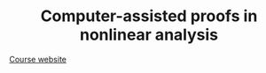 <h1 align="center">
Computer-assisted proofs in nonlinear analysis
</h1>

[Course website](https://olivierhnt.github.io/Computer-assisted-proofs-in-nonlinear-analysis/)
